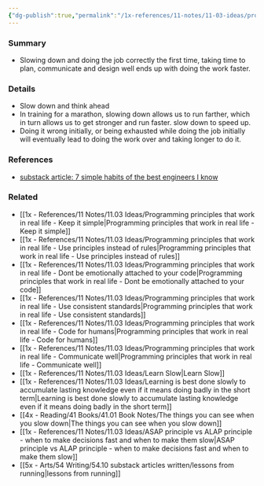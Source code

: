 ```yaml
---
{"dg-publish":true,"permalink":"/1x-references/11-notes/11-03-ideas/programming-principles-that-work-in-real-life-slow-down-to-speed-up/","title":"Programming principles that work in real life - Slow down to speed up","created":"2024-09-26T17:31:55.193+03:00","updated":"2024-09-28T07:59:42.251+03:00"}
---
```



### Summary
- Slowing down and doing the job correctly the first time, taking time to plan, communicate and design well ends up with doing the work faster.

### Details
- Slow down and think ahead
- In training for a marathon, slowing down allows us to run farther, which in turn allows us to get stronger and run faster. slow down to speed up.
- Doing it wrong initially, or being exhausted while doing the job initially will eventually lead to doing the work over and taking longer to do it.

### References
- [substack article: 7 simple habits of the best engineers I know](https://read.engineerscodex.com/p/7-simple-habits-of-the-top-1-of-engineers)

### Related
- [[1x - References/11 Notes/11.03 Ideas/Programming principles that work in real life - Keep it simple\|Programming principles that work in real life - Keep it simple]]
- [[1x - References/11 Notes/11.03 Ideas/Programming principles that work in real life - Use principles instead of rules\|Programming principles that work in real life - Use principles instead of rules]]
- [[1x - References/11 Notes/11.03 Ideas/Programming principles that work in real life - Dont be emotionally attached to your code\|Programming principles that work in real life - Dont be emotionally attached to your code]]
- [[1x - References/11 Notes/11.03 Ideas/Programming principles that work in real life - Use consistent standards\|Programming principles that work in real life - Use consistent standards]]
- [[1x - References/11 Notes/11.03 Ideas/Programming principles that work in real life - Code for humans\|Programming principles that work in real life - Code for humans]]
- [[1x - References/11 Notes/11.03 Ideas/Programming principles that work in real life - Communicate well\|Programming principles that work in real life - Communicate well]]
- [[1x - References/11 Notes/11.03 Ideas/Learn Slow\|Learn Slow]]
- [[1x - References/11 Notes/11.03 Ideas/Learning is best done slowly to accumulate lasting knowledge even if it means doing badly in the short term\|Learning is best done slowly to accumulate lasting knowledge even if it means doing badly in the short term]]
- [[4x - Reading/41 Books/41.01 Book Notes/The things you can see when you slow down\|The things you can see when you slow down]]
- [[1x - References/11 Notes/11.03 Ideas/ASAP principle vs ALAP principle - when to make decisions fast and when to make them slow\|ASAP principle vs ALAP principle - when to make decisions fast and when to make them slow]]
- [[5x - Arts/54 Writing/54.10 substack articles written/lessons from running\|lessons from running]]